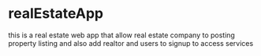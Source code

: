 # realEstateApp
this is  a real estate web app that allow real estate company to posting property listing and also add realtor and users to signup to access services
